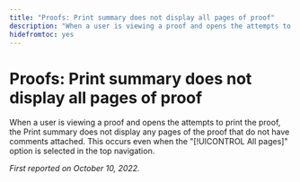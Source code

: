 ```yaml
---
title: "Proofs: Print summary does not display all pages of proof"
description: "When a user is viewing a proof and opens the attempts to print the proof, the Print summary does not display any pages of the proof that do not have comments attached. This occurs even when the "All pages" option is selected in the top navigation."
hidefromtoc: yes
---
```


# Proofs: Print summary does not display all pages of proof

<!--This article is on both WF and WFP TOCs-->

When a user is viewing a proof and opens the attempts to print the proof, the Print summary does not display any pages of the proof that do not have comments attached. This occurs even when the "[!UICONTROL All pages]" option is selected in the top navigation.

_First reported on October 10, 2022._

